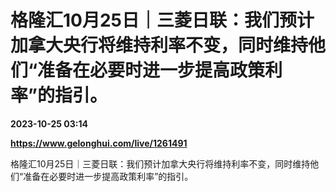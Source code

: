 # 格隆汇10月25日｜三菱日联：我们预计加拿大央行将维持利率不变，同时维持他们“准备在必要时进一步提高政策利率”的指引。

**2023-10-25 03:14**

**https://www.gelonghui.com/live/1261491**

格隆汇10月25日｜三菱日联：我们预计加拿大央行将维持利率不变，同时维持他们“准备在必要时进一步提高政策利率”的指引。